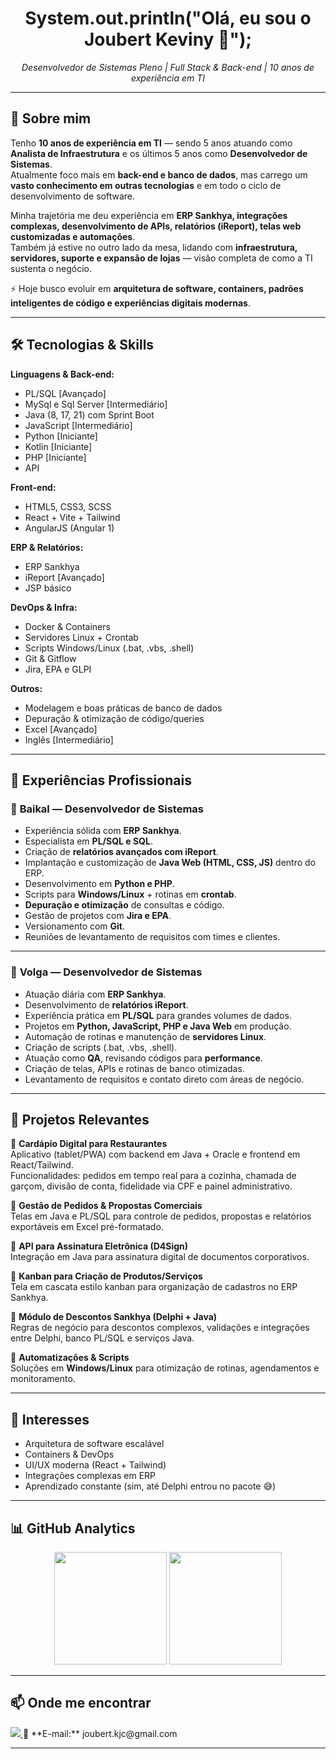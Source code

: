 <h1 align="center">System.out.println("Olá, eu sou o Joubert Keviny 👋");</h1>

<p align="center">
  <em>Desenvolvedor de Sistemas Pleno | Full Stack & Back-end | 10 anos de experiência em TI</em>
</p>

---

## 🚀 Sobre mim  

Tenho **10 anos de experiência em TI** — sendo 5 anos atuando como **Analista de Infraestrutura** e os últimos 5 anos como **Desenvolvedor de Sistemas**.  
Atualmente foco mais em **back-end e banco de dados**, mas carrego um **vasto conhecimento em outras tecnologias** e em todo o ciclo de desenvolvimento de software.  

Minha trajetória me deu experiência em **ERP Sankhya, integrações complexas, desenvolvimento de APIs, relatórios (iReport), telas web customizadas e automações**.  
Também já estive no outro lado da mesa, lidando com **infraestrutura, servidores, suporte e expansão de lojas** — visão completa de como a TI sustenta o negócio.  

⚡ Hoje busco evoluir em **arquitetura de software, containers, padrões inteligentes de código e experiências digitais modernas**.  

---

## 🛠️ Tecnologias & Skills  

**Linguagens & Back-end:**  
- PL/SQL [Avançado]
- MySql e Sql Server [Intermediário]
- Java (8, 17, 21) com Sprint Boot
- JavaScript [Intermediário]  
- Python [Iniciante]  
- Kotlin [Iniciante]  
- PHP [Iniciante]
- API

**Front-end:**  
- HTML5, CSS3, SCSS
- React + Vite + Tailwind  
- AngularJS (Angular 1)  

**ERP & Relatórios:**  
- ERP Sankhya  
- iReport [Avançado]  
- JSP básico  

**DevOps & Infra:**  
- Docker & Containers  
- Servidores Linux + Crontab  
- Scripts Windows/Linux (.bat, .vbs, .shell)  
- Git & Gitflow  
- Jira, EPA e GLPI  

**Outros:**  
- Modelagem e boas práticas de banco de dados  
- Depuração & otimização de código/queries  
- Excel [Avançado]  
- Inglês [Intermediário]  

---

## 💼 Experiências Profissionais  

### 🔹 **Baikal** — Desenvolvedor de Sistemas  
- Experiência sólida com **ERP Sankhya**.  
- Especialista em **PL/SQL e SQL**.  
- Criação de **relatórios avançados com iReport**.  
- Implantação e customização de **Java Web (HTML, CSS, JS)** dentro do ERP.  
- Desenvolvimento em **Python e PHP**.  
- Scripts para **Windows/Linux** + rotinas em **crontab**.  
- **Depuração e otimização** de consultas e código.  
- Gestão de projetos com **Jira e EPA**.  
- Versionamento com **Git**.  
- Reuniões de levantamento de requisitos com times e clientes.  

---

### 🔹 **Volga** — Desenvolvedor de Sistemas  
- Atuação diária com **ERP Sankhya**.  
- Desenvolvimento de **relatórios iReport**.  
- Experiência prática em **PL/SQL** para grandes volumes de dados.  
- Projetos em **Python, JavaScript, PHP e Java Web** em produção.  
- Automação de rotinas e manutenção de **servidores Linux**.  
- Criação de scripts (.bat, .vbs, .shell).  
- Atuação como **QA**, revisando códigos para **performance**.  
- Criação de telas, APIs e rotinas de banco otimizadas.  
- Levantamento de requisitos e contato direto com áreas de negócio.  

---

## 📌 Projetos Relevantes  

🔹 **Cardápio Digital para Restaurantes**  
Aplicativo (tablet/PWA) com backend em Java + Oracle e frontend em React/Tailwind.  
Funcionalidades: pedidos em tempo real para a cozinha, chamada de garçom, divisão de conta, fidelidade via CPF e painel administrativo.  

🔹 **Gestão de Pedidos & Propostas Comerciais**  
Telas em Java e PL/SQL para controle de pedidos, propostas e relatórios exportáveis em Excel pré-formatado.  

🔹 **API para Assinatura Eletrônica (D4Sign)**  
Integração em Java para assinatura digital de documentos corporativos.  

🔹 **Kanban para Criação de Produtos/Serviços**  
Tela em cascata estilo kanban para organização de cadastros no ERP Sankhya.  

🔹 **Módulo de Descontos Sankhya (Delphi + Java)**  
Regras de negócio para descontos complexos, validações e integrações entre Delphi, banco PL/SQL e serviços Java.  

🔹 **Automatizações & Scripts**  
Soluções em **Windows/Linux** para otimização de rotinas, agendamentos e monitoramento.  

---

## 🎯 Interesses  

- Arquitetura de software escalável  
- Containers & DevOps  
- UI/UX moderna (React + Tailwind)  
- Integrações complexas em ERP  
- Aprendizado constante (sim, até Delphi entrou no pacote 😅)  

---

## 📊 GitHub Analytics  

<div align="center">
  <img height="180em" src="https://github-readme-stats.vercel.app/api?username=kevinyjoubert&show_icons=true&theme=tokyonight&include_all_commits=true&count_private=true"/>
  <img height="180em" src="https://github-readme-stats.vercel.app/api/top-langs/?username=kevinyjoubert&layout=compact&langs_count=10&theme=tokyonight"/>
</div>

---

## 📫 Onde me encontrar  

<a href="https://www.linkedin.com/in/keviny-joubert-2992b8b1/" target="_blank">
  <img src="https://img.shields.io/badge/-LinkedIn-%230077B5?style=for-the-badge&logo=linkedin&logoColor=white">
</a>  
📧 **E-mail:** joubert.kjc@gmail.com  

---
